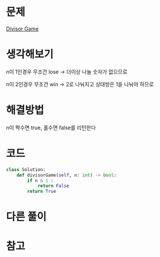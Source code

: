 # 문제

[Divisor Game](https://leetcode.com/problems/divisor-game)

# 생각해보기

n이 1인경우 무조건 lose -> 더이상 나눌 숫자가 없으므로

n이 2인경우 무조건 win -> 2로 나눠지고 상대방은 1을 나눠야 하므로

# 해결방법

n이 짝수면 true, 홀수면 false를 리턴한다

# 코드

```py
class Solution:
    def divisorGame(self, n: int) -> bool:
        if n & 1 :
            return False
        return True
```

# 다른 풀이

# 참고
